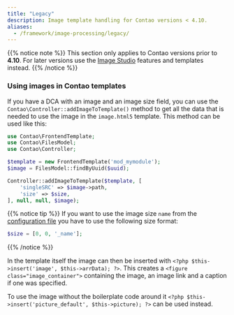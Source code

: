 ```yaml
---
title: "Legacy"
description: Image template handling for Contao versions < 4.10.
aliases:
  - /framework/image-processing/legacy/
---
```


{{% notice note %}}
This section only applies to Contao versions prior to **4.10**. For later versions use the
[Image Studio](/framework/image-processing/image-studio/) features and templates instead.
{{% /notice %}}


### Using images in Contao templates

If you have a DCA with an image and an image size field, you can use the `Contao\Controller::addImageToTemplate()` method to get all the data that is needed to use the image in the `image.html5` template. This method can be used like this:

```php
use Contao\FrontendTemplate;
use Contao\FilesModel;
use Contao\Controller;

$template = new FrontendTemplate('mod_mymodule');
$image = FilesModel::findByUuid($uuid);

Controller::addImageToTemplate($template, [
    'singleSRC' => $image->path,
    'size' => $size,
], null, null, $image);
```

{{% notice tip %}}
If you want to use the image size `name` from the [configuration file](/../../reference/config/#contao-bundle-configuration) you have to use the following size format:
```php
$size = [0, 0, '_name'];
```
{{% /notice %}}

In the template itself the image can then be inserted with `<?php $this->insert('image', $this->arrData); ?>`. This creates a `<figure class="image_container">` containing the image, an image link and a caption if one was specified.

To use the image without the boilerplate code around it `<?php $this->insert('picture_default', $this->picture); ?>` can be used instead.
